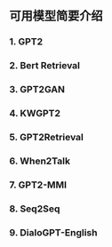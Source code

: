 ## 可用模型简要介绍

### 1. GPT2

### 2. Bert Retrieval

### 3. GPT2GAN

### 4. KWGPT2

### 5. GPT2Retrieval

### 6. When2Talk

### 7. GPT2-MMI

### 8. Seq2Seq 

### 9. DialoGPT-English
